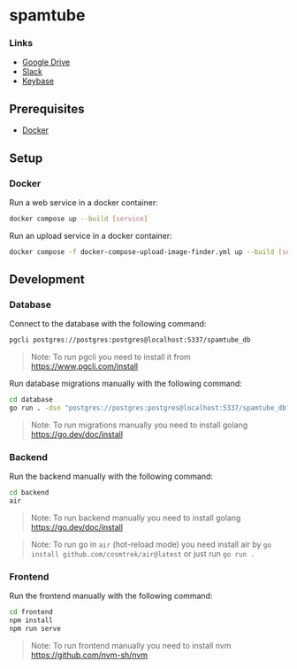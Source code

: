 # spamtube

### Links

- [Google Drive](https://drive.google.com/drive/folders/1x6eskGhW1XJcFSHURoiRQhkAj4kD99N0)
- [Slack](https://theboardgamesgroup.slack.com/archives/C03PF2S0PFG)
- [Keybase](https://keybase.io/team/spamtube)

## Prerequisites

- [Docker](https://docs.docker.com/get-docker)

## Setup

### Docker

Run a web service in a docker container:

```bash
docker compose up --build [service]
```

Run an upload service in a docker container:

```bash
docker compose -f docker-compose-upload-image-finder.yml up --build [service]
```

## Development

### Database

Connect to the database with the following command:

```bash
pgcli postgres://postgres:postgres@localhost:5337/spamtube_db
```

> Note: To run pgcli you need to install it from https://www.pgcli.com/install

Run database migrations manually with the following command:

```bash
cd database
go run . -dsn "postgres://postgres:postgres@localhost:5337/spamtube_db?sslmode=disable"
```

> Note: To run migrations manually you need to install golang https://go.dev/doc/install

### Backend

Run the backend manually with the following command:

```bash
cd backend
air
```

> Note: To run backend manually you need to install golang https://go.dev/doc/install

> Note: To run go in `air` (hot-reload mode) you need install air by `go install github.com/cosmtrek/air@latest` or just run `go run .`

### Frontend

Run the frontend manually with the following command:

```bash
cd frontend
npm install
npm run serve
```

> Note: To run frontend manually you need to install nvm https://github.com/nvm-sh/nvm
